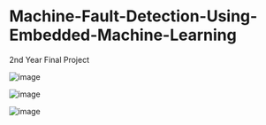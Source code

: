# Machine-Fault-Detection-Using-Embedded-Machine-Learning
2nd Year Final Project


![image](https://github.com/Kesara-Malinda/Machine-Fault-Detection-Using-Embedded-Machine-Learning/assets/152917393/74c41f63-0d82-4da9-bc0c-ceb1c687ec3b)


![image](https://github.com/Kesara-Malinda/Machine-Fault-Detection-Using-Embedded-Machine-Learning/assets/152917393/3a2ccf4f-c84f-4aae-a658-feb94234efea)

![image](https://github.com/Kesara-Malinda/Machine-Fault-Detection-Using-Embedded-Machine-Learning/assets/152917393/1c4864b1-32f7-4de1-944a-636efd97623e)
